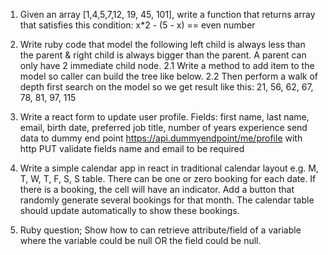 1. Given an array [1,4,5,7,12, 19, 45, 101], write a function that returns array that satisfies this condition: x\*2 - (5 - x) == even number

2. Write ruby code that model the following left child is always less than the parent & right child is always bigger than the parent. A parent can only have 2 immediate child node.
   2.1 Write a method to add item to the model so caller can build the tree like below.
   2.2 Then perform a walk of depth first search on the model so we get result like this: 21, 56, 62, 67, 78, 81, 97, 115

3. Write a react form to update user profile.
   Fields: first name, last name, email, birth date, preferred job title, number of years experience
   send data to dummy end point https://api.dummyendpoint/me/profile with http PUT
   validate fields name and email to be required

4. Write a simple calendar app in react in traditional calendar layout e.g. M, T, W, T, F, S, S table.
   There can be one or zero booking for each date.
   If there is a booking, the cell will have an indicator.
   Add a button that randomly generate several bookings for that month.
   The calendar table should update automatically to show these bookings.

5. Ruby question; Show how to can retrieve attribute/field of a variable where the variable could be null OR the field could be null.
